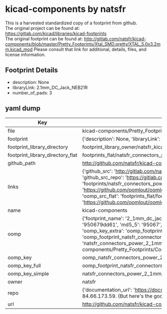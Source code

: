 # kicad-components by natsfr  
This is a harvested standardized copy of a footprint from github.  
The original project can be found at:  
https://gitlab.com/kicad/libraries/kicad-footprints  
The original footprint can be found at:
http://gitlab.com/natsfr/kicad-components/blob/master/Pretty_Footprints/Xtal_SMD.pretty/XTAL_5.0x3.2mm.kicad_mod
Please consult that link for additional, details, files, and license information.  
## Footprint Details
* description: None  
* libraryLink: 2.1mm_DC_Jack_NEB21R  
* number_of_pads: 3  
## yaml dump  
| Key | Value |  
| --- | --- |  
| file | kicad-components/Pretty_Footprints/Connectors_POWER.pretty/2.1mm_DC_Jack_NEB21R.kicad_mod |  
| footprint | {'description': None, 'libraryLink': '2.1mm_DC_Jack_NEB21R', 'number_of_pads': 3} |  
| footprint_library_directory | footprint_library_owner/natsfr_kicad-components |  
| footprint_library_directory_flat | footprints_flat/natsfr_connectors_power_2_1mm_dc_jack_neb21r/working |  
| github_path | http://github.com/natsfr/kicad-components/blob/master/Pretty_Footprints/Connectors_POWER.pretty/2.1mm_DC_Jack_NEB21R.kicad_mod |  
| links | {'github_src': 'http://gitlab.com/natsfr/kicad-components/blob/master/Pretty_Footprints/Xtal_SMD.pretty/XTAL_5.0x3.2mm.kicad_mod', 'github_src_repo': 'https://gitlab.com/kicad/libraries/kicad-footprints', 'oomp_bot': 'footprints/natsfr_connectors_power_2_1mm_dc_jack_neb21r/working', 'oomp_bot_github': 'https://github.com/oomlout/oomlout_oomp_footprint_bot/tree/main/footprints/natsfr_connectors_power_2_1mm_dc_jack_neb21r/working', 'oomp_src_flat': 'footprints_flat/footprints_flat/natsfr_connectors_power_2_1mm_dc_jack_neb21r/working', 'oomp_src_flat_github': 'https://github.com/oomlout/oomlout_oomp_footprint_src/tree/main/footprints_flat/natsfr_connectors_power_2_1mm_dc_jack_neb21r/working'} |  
| name | kicad-components |  
| oomp | {'footprint_name': '2_1mm_dc_jack_neb21r', 'library_name': 'connectors_power', 'md5': '950679dd617e68709383b0727fbe4547', 'md5_10': '950679dd61', 'md5_5': '95067', 'md5_6': '950679', 'oomp_key': 'oomp_natsfr_connectors_power_2_1mm_dc_jack_neb21r', 'oomp_key_extra': 'oomp_footprint_natsfr_connectors_power_2_1mm_dc_jack_neb21r', 'oomp_key_full': 'oomp_footprint_natsfr_connectors_power_2_1mm_dc_jack_neb21r_950679', 'oomp_key_simple': 'natsfr_connectors_power_2_1mm_dc_jack_neb21r', 'original_filename': 'kicad-components/Pretty_Footprints/Connectors_POWER.pretty/2.1mm_DC_Jack_NEB21R.kicad_mod', 'owner_name': 'natsfr'} |  
| oomp_key | oomp_natsfr_connectors_power_2_1mm_dc_jack_neb21r |  
| oomp_key_full | oomp_footprint_natsfr_connectors_power_2_1mm_dc_jack_neb21r |  
| oomp_key_simple | natsfr_connectors_power_2_1mm_dc_jack_neb21r |  
| owner | natsfr |  
| repo | {'documentation_url': 'https://docs.github.com/rest/overview/resources-in-the-rest-api#rate-limiting', 'message': "API rate limit exceeded for 84.66.173.59. (But here's the good news: Authenticated requests get a higher rate limit. Check out the documentation for more details.)"} |  
| url | http://github.com/natsfr/kicad-components |  

